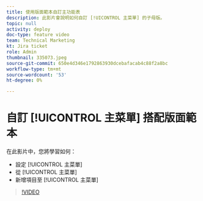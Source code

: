 ```yaml
---
title: 使用版面範本自訂主功能表
description: 此影片會說明如何自訂 [!UICONTROL 主菜單] 的子母版。
topic: null
activity: deploy
doc-type: feature video
team: Technical Marketing
kt: Jira ticket
role: Admin
thumbnail: 335073.jpeg
source-git-commit: 650e4d346e1792863930dcebafacab4c88f2a8bc
workflow-type: tm+mt
source-wordcount: '53'
ht-degree: 0%

---
```


# 自訂 [!UICONTROL 主菜單] 搭配版面範本

在此影片中，您將學習如何：

* 設定 [!UICONTROL 主菜單]
* 從 [!UICONTROL 主菜單]
* 新增項目至 [!UICONTROL 主菜單]


>[!VIDEO](https://video.tv.adobe.com/v/335073/?quality=12&learn=on)
